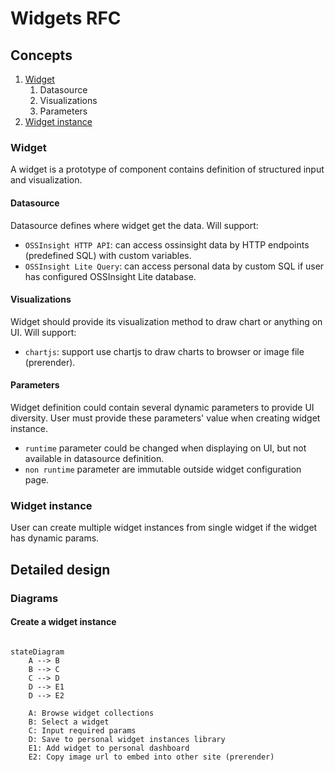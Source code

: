 # Widgets RFC

## Concepts

1. [Widget](#widget)
    1. Datasource
    2. Visualizations
    3. Parameters
2. [Widget instance](#widget-instance)

### Widget

A widget is a prototype of component contains definition of structured input and visualization.

#### Datasource

Datasource defines where widget get the data. Will support:

- `OSSInsight HTTP API`: can access ossinsight data by HTTP endpoints (predefined SQL) with custom variables.
- `OSSInsight Lite Query`: can access personal data by custom SQL if user has configured OSSInsight Lite database.

#### Visualizations

Widget should provide its visualization method to draw chart or anything on UI. Will support:

- `chartjs`: support use chartjs to draw charts to browser or image file (prerender).

#### Parameters

Widget definition could contain several dynamic parameters to provide UI diversity. User must provide these parameters'
value when creating widget instance.

- `runtime` parameter could be changed when displaying on UI, but not available in datasource definition.
- `non runtime` parameter are immutable outside widget configuration page.

### Widget instance

User can create multiple widget instances from single widget if the widget has dynamic params.

## Detailed design

### Diagrams

#### Create a widget instance

```mermaid

stateDiagram
    A --> B
    B --> C
    C --> D
    D --> E1
    D --> E2

    A: Browse widget collections
    B: Select a widget
    C: Input required params
    D: Save to personal widget instances library
    E1: Add widget to personal dashboard
    E2: Copy image url to embed into other site (prerender)
```
